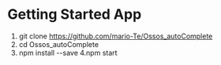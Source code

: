 # Getting Started App

1. git clone https://github.com/mario-Te/Ossos_autoComplete
2. cd Ossos_autoComplete
3. npm install --save
4.npm start 
